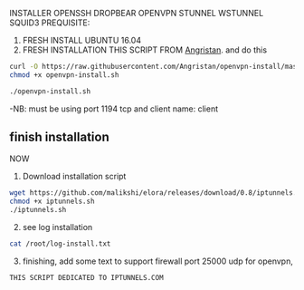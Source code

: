 INSTALLER OPENSSH DROPBEAR OPENVPN STUNNEL WSTUNNEL SQUID3
PREQUISITE:
1. FRESH INSTALL UBUNTU 16.04
2. FRESH INSTALLATION THIS SCRIPT FROM [Angristan](https://github.com/angristan/openvpn-install). and do this
```bash
curl -O https://raw.githubusercontent.com/Angristan/openvpn-install/master/openvpn-install.sh
chmod +x openvpn-install.sh
```
```sh
./openvpn-install.sh
```
-NB: must be using port 1194 tcp and client name: client

finish installation
------------------------------------------------------------------------------------------------------------------------------------------
NOW
1. Download installation script
```bash
wget https://github.com/malikshi/elora/releases/download/0.8/iptunnels.sh
chmod +x iptunnels.sh
./iptunnels.sh
```
2. see log installation
```sh
cat /root/log-install.txt
```
3. finishing, add some text to support firewall port 25000 udp for openvpn,
```sh
THIS SCRIPT DEDICATED TO IPTUNNELS.COM
```
